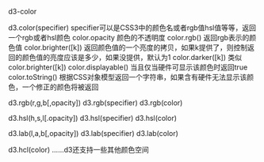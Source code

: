 d3-color

d3.color(specifier)
specifier可以是CSS3中的颜色名或者rgb值hsl值等等，返回一个rgb或者hsl颜色
color.opacity
颜色的不透明度
color.rgb()
返回rgb表示的颜色值
color.brighter([k])
返回颜色值的一个亮度的拷贝，如果k提供了，则控制返回的颜色值的亮度应该是多少，如果没提供，默认为1
color.darker([k])
类似color.brighter([k])
color.displayable()
当且仅当硬件可显示该颜色时返回true
color.toString()
根据CSS对象模型返回一个字符串，如果含有硬件无法显示该颜色，一个修正的颜色将被返回

d3.rgb(r,g,b[,opacity])
d3.rgb(specifier)
d3.rgb(color)

d3.hsl(h,s,l[.opacity])
d3.hsl(specifier)
d3.hsl(color)

d3.lab(l,a,b[,opacity])
d3.lab(specifier)
d3.lab(color)

d3.hcl(color)
……d3还支持一些其他颜色空间
